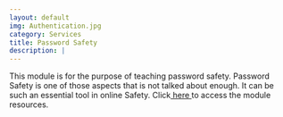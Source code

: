 ```yaml
---
layout: default
img: Authentication.jpg
category: Services
title: Password Safety
description: |
---
```

This module is for the purpose of teaching password safety. Password Safety is one of those aspects that is not talked about enough. It can be such an essential tool in online Safety. Click[ here ](../auth-modules/password-safety)to access the module resources.
